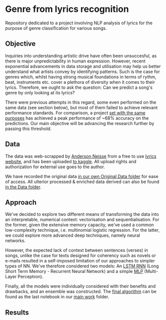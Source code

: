 # Genre from lyrics recognition
 Repository dedicated to a project involving NLP analysis of lyrics for the purpose of genre classification for various songs.
 
 ## Objective
 Inquiries into understanding artistic drive have often been unsuccesful, as there is major unpredictability in human expression. However, recent exponential advancements in data storage and utilisation may help us better understand what artists convey by identifying patterns. Such is the case for genres which, whilst having strong musical foundations in terms of rythm, beat, instruments etc. cover a plethora of diversity when it comes to their lyrics. Therefore, we ought to ask the question: Can we predict a song's genre by only looking at its lyrics?
 
 There were previous attempts in this regard, some even performed on the same data (see section below), but most of them failed to achieve relevant performance standards. For comparison, a project [set with the same purposes](https://web.stanford.edu/class/cs224n/reports/final_reports/report003.pdf) has achieved a peak performance of ~68% accuracy on the predictions. Our main objective will be advancing the research further by passing this threshold. 

## Data
 The data was web-scrapped by [Anderson Neisse](https://www.kaggle.com/neisse) from a free to use [lyrics website](https://www.vagalume.com.br/), and has been uploaded [to kaggle](https://www.kaggle.com/neisse/scrapped-lyrics-from-6-genres?select=lyrics-data.csv). All upload rights and authorization for external use goes to the author.
 
 We have recorded the original data [in our own Original Data folder](https://github.com/Alex-Caian/Genre-from-lyrics-recognition/tree/main/Capstone/Data/Original%20Data) for ease of access. All ulterior processed & enriched data derived can also be found [in the Data folder](https://github.com/Alex-Caian/Genre-from-lyrics-recognition/tree/main/Capstone/Data/Processed%20Data).
 
 ## Approach
  We've decided to explore two different means of transforming the data into an interpretable, numerical context: vectorisation and sequentialisation. For the former, given the extensive memory capacity, we've used a common low-complexity technique, i.e. multinomial logistic regression. For the latter, we could explore more advanced deep techniques, namely neural networks.
  
  However, the expected lack of context between sentences (verses) in songs, unlike the case for texts designed for coherency such as novels or e-mails resulted in a self-imposed limitation of our approaches to simpler types of NN. We've therefore considered two models: An [LSTM RNN](https://en.wikipedia.org/wiki/Long_short-term_memory) (Long Short Term Memory - Recurrent Neural Network) and a simple [MLP](https://machinelearningmastery.com/when-to-use-mlp-cnn-and-rnn-neural-networks/#:~:text=Multilayer%20Perceptrons%2C%20or%20MLPs%20for,also%20called%20the%20visible%20layer.) (Multi-Layer Perceptron).
  
  Finally, all the models were individually considered with their benefits and drawbacks, and an ensemble was constructed. The [final algorithm](https://github.com/Alex-Caian/Genre-from-lyrics-recognition/blob/main/Capstone/Portfolio/7%20-%20Algorithm%20%2B%20TDD.ipynb) can be found as the last notebook in our [main work](https://github.com/Alex-Caian/Genre-from-lyrics-recognition/tree/main/Capstone/Portfolio) folder.
  
  ## Results
